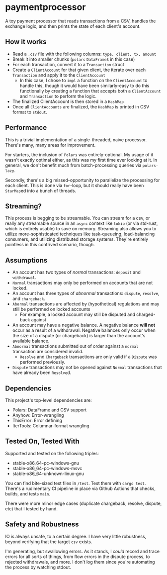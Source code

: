 # paymentprocessor

A toy payment processor that reads transactions from a CSV, handles the exchange logic, and then prints the state of each client's account.

## How it works
- Read a `.csv` file with the following columns: `type, client, tx, amount`
- Break it into smaller chunks (`polars` `DataFrame`s in this case)
- For each transaction, convert it to a `Transaction` struct
- Create a `ClientAccount` for that given client, the iterate over each `Transaction` and apply it to the `ClientAccount`
  - In this case, I chose to `impl` a function on the `ClientAccount` to handle this, though it would have been similarly-easy to do this functionally by creating a function that accepts both a `ClientAccount` and `Transaction` to perform the logic.
- The finalized ClientAccount is then stored in a `HashMap`
- Once all `ClientAccounts` are finalized, the `HashMap` is printed in CSV format to `stdout`.

## Performance

This is a trivial implementation of a single-threaded, naive processor. There's many, many areas for improvement.

For starters, the inclusion of `Polars` was entirely-optional. My usage of it wasn't exactly optimal either, as this was my first time ever looking at it. In general, we don't benefit much from batch-processing queries via `polars-lazy`.

Secondly, there's a big missed-opportunity to parallelize the processing for each client. This is done via `for`-loop, but it should really have been `StarMap`ed into a bunch of threads. 

## Streaming?

This process is begging to be streamable. You can stream for a csv, or really any streamable source in an `async` context like `tokio` (or via std-rust, which is entirely usable) to save on memory. Streaming also allows you to utilize more-sophisticated techniques like task-queueing, load-balancing consumers, and utilizing distributed storage systems. They're entirely pointless in this contrived scenario, though.

## Assumptions

- An account has two types of _normal_ transactions: `deposit` and `withdrawal`.
- `Normal` transactions may only be performed on accounts that are not locked.
- An account has three types of _abnormal_ transactions: `dispute`, `resolve`, and `chargeback`.
- `Abormal` transactions are affected by (hypothetical) regulations and may still be performed on locked accounts
  - For example, a locked account may still be disputed and charged-back against
- An account may have a negative balance. A negative balance **will not** occur as a result of a withdrawal. Negative balances only occur when the size of a dispute (or chargeback) is larger than the account's available balance.
- `Abnormal` transactions submitted out of order against a `normal` transaction are considered invalid.
  - `Resolve` and `Chargeback` transactions are only valid if a `Dispute` was performed previously.
- `Dispute` transactions may not be opened against `Normal` transactions that have already been `Resolve`d.

## Dependencies
This project's top-level dependencies are:

- Polars: DataFrame and CSV support
- Anyhow: Error-wrangling
- ThisError: Error defining
- IterTools: Columnar-format wrangling

## Tested On, Tested With
Supported and tested on the following triples:

- stable-x86_64-pc-windows-gnu
- stable-x86_64-pc-windows-msvc
- stable-x86_64-unknown-linux-gnu

You can find bite-sized test files in `/test`. Test them with `cargo test`. There's a rudimentary CI pipeline in place via Github Actions that checks, builds, and tests `main`.

There were more minor edge cases (duplicate chargeback, resolve, dispute, etc) that I tested by hand. 

## Safety and Robustness

IO is always unsafe, to a certain degree. I have very little robustness, beyond verifying that the target `csv` exists.

I'm generating, but swallowing errors. As it stands, I _could_ record and trace errors for all sorts of things, from flow errors in the dispute process, to rejected withdrawals, and more. I don't log them since you're automating the process by watching stdout.
